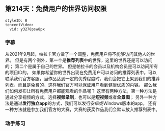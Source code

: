 ## 第214天：免费用户的世界访问权限



```@TencentVideo
styleID: 0
tencentVideo:
  vid: y3278psw8px

```


### 字幕

从2021年9月起，帕拉卡官方做了一个调整，免费用户将不能够访问其他人的世界。
但是有两个例外，第一个是**推荐列表**中的世界，这里的世界还是可以访问的；
第二个是属于自己的世界。
但是帕拉卡的会员以及机构会员是可以访问所有的项目ID的。
如果你希望你的世界出现在免费用户可以访问的推荐列表中，可以联系我们官方客服，当作品达到一定的优秀程度时，我们会把它上架到我们的推荐列表，而且是免费的，这样我们官方可以保证用户看到健康优质的内容。
那么我们如何发布让所有免费用户都能观看的作品呢？
这里有两种方法，第一种方法是通过分享视频的方式，选择**视频录制**，也可以是**短视频**或者**全景图**；
另外一种方法是通过**发行独立app**的方式，我们可以发行安卓或Windows版本的app。
还有一种方法就是参加我们官方的大赛，大赛的获奖作品我们会默认放入推荐列表中。

### 动手练习
